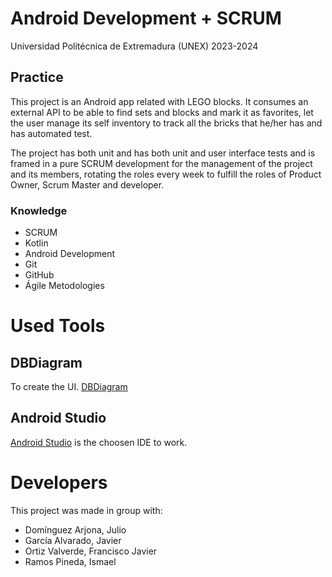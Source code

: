 # Android Development + SCRUM

Universidad Politécnica de Extremadura (UNEX)
2023-2024

## Practice

This project is an Android app related with LEGO blocks. It consumes an external API to be able to find sets and blocks and mark it as favorites, let the user manage its self inventory to track all the bricks that he/her has and has automated test. 

The project has both unit and has both unit and user interface tests and is framed in a pure SCRUM development for the management of the project and its members, rotating the roles every week to fulfill the roles of Product Owner, Scrum Master and developer.

### Knowledge

- SCRUM
- Kotlin
- Android Development
- Git
- GitHub
- Ágile Metodologies

# Used Tools

## DBDiagram

To create the UI. [DBDiagram](https://dbdiagram.io/home)

## Android Studio

[Android Studio](https://developer.android.com/studio) is the choosen IDE to work.

# Developers
This project was made in group with:

- Domínguez Arjona, Julio
- García Alvarado, Javier
- Ortiz Valverde, Francisco Javier
- Ramos Pineda, Ismael